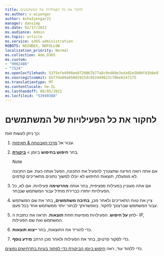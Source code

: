 ```yaml
---
title: לחקור את כל הפעילויות של המשתמשים
ms.author: v-aiyengar
author: AshaIyengar21
manager: dansimp
ms.date: 02/17/2021
ms.audience: Admin
ms.topic: article
ms.service: o365-administration
ROBOTS: NOINDEX, NOFOLLOW
localization_priority: Normal
ms.collection: Adm_O365
ms.custom:
- "9002486"
- "7524"
ms.openlocfilehash: 5375efe4998ee8720867b77a8c9ed60e3eda92e5b00fd3b6e93c0afab09fec2b
ms.sourcegitcommit: b5f7da89a650d2915dc652449623c78be6247175
ms.translationtype: MT
ms.contentlocale: he-IL
ms.lasthandoff: 08/05/2021
ms.locfileid: "53949388"
---
```

# <a name="investigate-all-the-users-activities"></a>לחקור את כל הפעילויות של המשתמשים

כך ניתן לעשות זאת:

1. עבור אל [מרכז האבטחה & תאימות](https://go.microsoft.com/fwlink/p/?linkid=2077143).
1. בחר **חיפוש בחיפוש** ביומן  >  **[ביקורת](https://go.microsoft.com/fwlink/?linkid=2103759)**.
    > [!NOTE]
    > אם אתה רואה הודעה שתצטרך להפעיל את התכונה, הפעל אותה כעת. אם התכונה לא מופעלת, תוצאות החיפוש לא יוכלו למשוך נתונים מתאריכים קודמים.

1. אם אתה מעוניין בפעילות ספציפית, בחר אותה **מהרשימה** פעילויות. אם לא, כל הפעילויות יוחזרו כברירת מחדל עבור המשתמש שנבחר.
1. ציין את טווח התאריכים ולאחר מכן, **בתיבה משתמשים,** בחר את שם המשתמש עבור המשתמש שברצונך לחקור. באפשרותך לבחור יותר ממשתמש אחד בכל פעם.
1. לחץ **על חיפוש**. הפעילויות מופיעות תחת **תוצאות**. תראה את כתובת ה- IP, המשתמש ואת שם הפעילות.
1. כדי להוריד את התוצאות, בחר **ייצוא תוצאות**.
1. כדי לסקור פרטים, בחר את הפעילות ולאחר מכן הרחב **מידע נוסף**.

כדי ללמוד עוד, ראה [חיפוש ביומן הביקורת כדי לפתור בעיות בתרחישים נפוצים](https://go.microsoft.com/fwlink/?linkid=2103944).